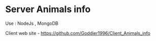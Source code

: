 # Server Animals info

Use : NodeJs , MongoDB

Client web site - https://github.com/Goddier1996/Client_Animals_info
